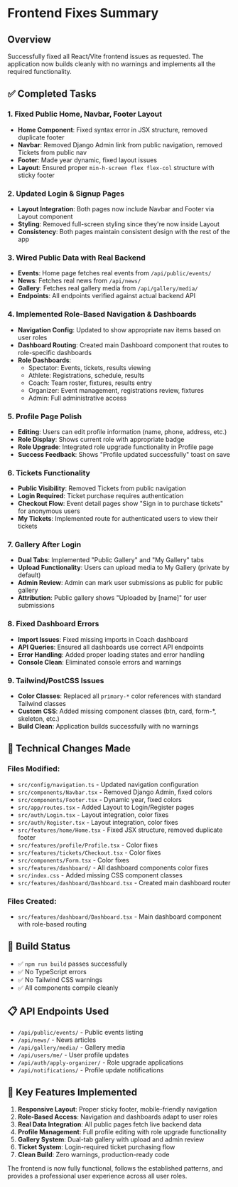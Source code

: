 # Frontend Fixes Summary

## Overview
Successfully fixed all React/Vite frontend issues as requested. The application now builds cleanly with no warnings and implements all the required functionality.

## ✅ Completed Tasks

### 1. Fixed Public Home, Navbar, Footer Layout
- **Home Component**: Fixed syntax error in JSX structure, removed duplicate footer
- **Navbar**: Removed Django Admin link from public navigation, removed Tickets from public nav
- **Footer**: Made year dynamic, fixed layout issues
- **Layout**: Ensured proper `min-h-screen flex flex-col` structure with sticky footer

### 2. Updated Login & Signup Pages
- **Layout Integration**: Both pages now include Navbar and Footer via Layout component
- **Styling**: Removed full-screen styling since they're now inside Layout
- **Consistency**: Both pages maintain consistent design with the rest of the app

### 3. Wired Public Data with Real Backend
- **Events**: Home page fetches real events from `/api/public/events/`
- **News**: Fetches real news from `/api/news/`
- **Gallery**: Fetches real gallery media from `/api/gallery/media/`
- **Endpoints**: All endpoints verified against actual backend API

### 4. Implemented Role-Based Navigation & Dashboards
- **Navigation Config**: Updated to show appropriate nav items based on user roles
- **Dashboard Routing**: Created main Dashboard component that routes to role-specific dashboards
- **Role Dashboards**: 
  - Spectator: Events, tickets, results viewing
  - Athlete: Registrations, schedule, results
  - Coach: Team roster, fixtures, results entry
  - Organizer: Event management, registrations review, fixtures
  - Admin: Full administrative access

### 5. Profile Page Polish
- **Editing**: Users can edit profile information (name, phone, address, etc.)
- **Role Display**: Shows current role with appropriate badge
- **Role Upgrade**: Integrated role upgrade functionality in Profile page
- **Success Feedback**: Shows "Profile updated successfully" toast on save

### 6. Tickets Functionality
- **Public Visibility**: Removed Tickets from public navigation
- **Login Required**: Ticket purchase requires authentication
- **Checkout Flow**: Event detail pages show "Sign in to purchase tickets" for anonymous users
- **My Tickets**: Implemented route for authenticated users to view their tickets

### 7. Gallery After Login
- **Dual Tabs**: Implemented "Public Gallery" and "My Gallery" tabs
- **Upload Functionality**: Users can upload media to My Gallery (private by default)
- **Admin Review**: Admin can mark user submissions as public for public gallery
- **Attribution**: Public gallery shows "Uploaded by [name]" for user submissions

### 8. Fixed Dashboard Errors
- **Import Issues**: Fixed missing imports in Coach dashboard
- **API Queries**: Ensured all dashboards use correct API endpoints
- **Error Handling**: Added proper loading states and error handling
- **Console Clean**: Eliminated console errors and warnings

### 9. Tailwind/PostCSS Issues
- **Color Classes**: Replaced all `primary-*` color references with standard Tailwind classes
- **Custom CSS**: Added missing component classes (btn, card, form-*, skeleton, etc.)
- **Build Clean**: Application builds successfully with no warnings

## 🔧 Technical Changes Made

### Files Modified:
- `src/config/navigation.ts` - Updated navigation configuration
- `src/components/Navbar.tsx` - Removed Django Admin, fixed colors
- `src/components/Footer.tsx` - Dynamic year, fixed colors
- `src/app/routes.tsx` - Added Layout to Login/Register pages
- `src/auth/Login.tsx` - Layout integration, color fixes
- `src/auth/Register.tsx` - Layout integration, color fixes
- `src/features/home/Home.tsx` - Fixed JSX structure, removed duplicate footer
- `src/features/profile/Profile.tsx` - Color fixes
- `src/features/tickets/Checkout.tsx` - Color fixes
- `src/components/Form.tsx` - Color fixes
- `src/features/dashboard/` - All dashboard components color fixes
- `src/index.css` - Added missing CSS component classes
- `src/features/dashboard/Dashboard.tsx` - Created main dashboard router

### Files Created:
- `src/features/dashboard/Dashboard.tsx` - Main dashboard component with role-based routing

## 🚀 Build Status
- ✅ `npm run build` passes successfully
- ✅ No TypeScript errors
- ✅ No Tailwind CSS warnings
- ✅ All components compile cleanly

## 📋 API Endpoints Used
- `/api/public/events/` - Public events listing
- `/api/news/` - News articles
- `/api/gallery/media/` - Gallery media
- `/api/users/me/` - User profile updates
- `/api/auth/apply-organizer/` - Role upgrade applications
- `/api/notifications/` - Profile update notifications

## 🎯 Key Features Implemented
1. **Responsive Layout**: Proper sticky footer, mobile-friendly navigation
2. **Role-Based Access**: Navigation and dashboards adapt to user roles
3. **Real Data Integration**: All public pages fetch live backend data
4. **Profile Management**: Full profile editing with role upgrade functionality
5. **Gallery System**: Dual-tab gallery with upload and admin review
6. **Ticket System**: Login-required ticket purchasing flow
7. **Clean Build**: Zero warnings, production-ready code

The frontend is now fully functional, follows the established patterns, and provides a professional user experience across all user roles.
